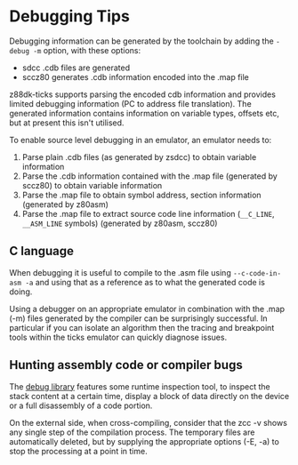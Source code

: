 # Debugging Tips

Debugging information can be generated by the toolchain by adding the `-debug -m` option, with these options:

* sdcc .cdb files are generated
* sccz80 generates .cdb information encoded into the .map file

z88dk-ticks supports parsing the encoded cdb information and provides limited debugging information (PC to address file translation). The generated information contains information on variable types, offsets etc, but at present this isn't utilised.

To enable source level debugging in an emulator, an emulator needs to:

1. Parse plain .cdb files (as generated by zsdcc) to obtain variable information
2. Parse the .cdb information contained with the .map file (generated by sccz80) to obtain variable information
3. Parse the .map file to obtain symbol address, section information (generated by z80asm)
4. Parse the .map file to extract source code line information (`__C_LINE`, `__ASM_LINE` symbols) (generated by z80asm, sccz80)


## C language

When debugging it is useful to compile to the .asm file using `--c-code-in-asm -a` and using that as a reference as to what the generated code is doing.

Using a debugger on an appropriate emulator in combination with the .map (-m) files generated by the compiler can be surprisingly successful. In particular if you can isolate an algorithm then the tracing and breakpoint tools within the ticks emulator can quickly diagnose issues.

## Hunting assembly code or compiler bugs

The [debug library](library/debug) features some runtime inspection tool, to inspect the stack content at a certain time, display a block of data directly on the device or a full disassembly of a code portion.

On the external side, when cross-compiling, consider that the zcc -v shows any single step of the compilation process. The temporary files are automatically deleted, but by supplying the appropriate options (-E, -a) to stop the processing at a point in time.

